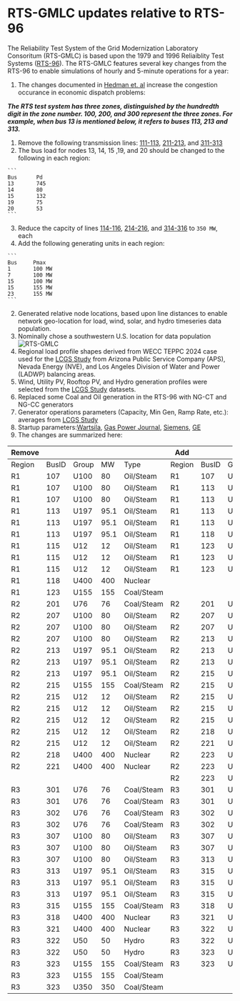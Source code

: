 # RTS-GMLC updates relative to RTS-96
The Reliability Test System of the Grid Modernization Laboratory Consoritum (RTS-GMLC) is based upon the 1979 and 1996 Reliaiblity Test Systems ([RTS-96](http://ieeexplore.ieee.org/document/780914/?arnumber=780914&tag=1)). The RTS-GMLC features several key changes from the RTS-96 to enable simulations of hourly and 5-minute operations for a year:

1. The changes documented in [Hedman et. al](http://ieeexplore.ieee.org/stamp/stamp.jsp?arnumber=4957010) increase the congestion occurance in economic dispatch problems:

  ***The RTS test system has three zones, distinguished by the hundredth digit in the zone number. 100, 200, and 300 represent the three zones. For example, when bus 13 is mentioned below, it refers to buses 113, 213 and 313.***

  1. Remove the following transmission lines: [111-113](https://github.nrel.gov/PCM/RTS-2016/blob/master/nesta_case73_ieee_rts.m#L356), [211-213](https://github.nrel.gov/PCM/RTS-2016/blob/master/nesta_case73_ieee_rts.m#L396), and [311-313](https://github.nrel.gov/PCM/RTS-2016/blob/master/nesta_case73_ieee_rts.m#L434)
  2. The bus load for nodes 13, 14, 15 ,19, and 20 should be changed to the following in each region: 

    ```
    Bus		 Pd
    13		 745
    14		 80
    15		 132
    19		 75
    20		 53
    ``` 
  3. Reduce the capcity of lines [114-116](https://github.nrel.gov/PCM/RTS-2016/blob/master/nesta_case73_ieee_rts.m#L362), [214-216](https://github.nrel.gov/PCM/RTS-2016/blob/master/nesta_case73_ieee_rts.m#L401), and [314-316](https://github.nrel.gov/PCM/RTS-2016/blob/master/nesta_case73_ieee_rts.m#439) to ```350 MW```, each
  4. Add the following generating units in each region:
  
    ```
    Bus		Pmax
    1		100 MW
    7		100 MW
    15		100 MW
    15		155 MW
    23		155 MW
    ```
  
2. Generated relative node locations, based upon line distances to enable network geo-location for load, wind, solar, and hydro timeseries data population.
  1. Nominally chose a southwestern U.S. location for data population ![RTS-GMLC](https://github.com/GridMod/RTS-GMLC/blob/master/node_re_basemap.png)
  2. Regional load profile shapes derived from WECC TEPPC 2024 case used for the [LCGS Study](http://www.nrel.gov/docs/fy16osti/64884.pdf) from Arizona Public Service Company (APS), Nevada Energy (NVE), and Los Angeles Division of Water and Power (LADWP) balancing areas.
  3. Wind, Utility PV, Rooftop PV, and Hydro generation profiles were selected from the [LCGS Study](http://www.nrel.gov/docs/fy16osti/64884.pdf) datasets.
  
3. Replaced some Coal and Oil generation in the RTS-96 with NG-CT and NG-CC generators 
  1. Generator operations parameters (Capacity, Min Gen, Ramp Rate, etc.): averages from [LCGS Study](http://www.nrel.gov/docs/fy16osti/64884.pdf)
  2. Startup parameters:[Wartsila](http://www.wartsila.com/energy/learning-center/technical-comparisons/combustion-engine-vs-gas-turbine-startup-time), [Gas Power Journal](http://gastopowerjournal.com/documents/110918_kraftwerkstechnisches_kolloquium_ccpp_as_ideal_so2.pdf), [Siemens](http://www.energy.siemens.com/us/pool/hq/power-generation/power-plants/gas-fired-power-plants/combined-cycle-powerplants/Flexible_future_for_combined_cycle_US.pdf), [GE](https://powergen.gepower.com/services/upgrade-and-life-extension/heavy-duty-gas-turbine-upgrades-f-class/ka26-fast-start.html)
  3. The changes are summarized here:
  
  | Remove |       |       |      |            | Add    |       |       |     |       |
  |--------|-------|-------|------|------------|--------|-------|-------|-----|-------|
  | Region | BusID | Group | MW   | Type       | Region | BusID | Group | MW  | Type  |
  |   R1     | 107   | U100  | 80   | Oil/Steam  | R1     | 107   | U350  | 350 | GasCC |
  | R1     | 107   | U100  | 80   | Oil/Steam  | R1     | 113   | U55   | 55  | GasCT |
  | R1     | 107   | U100  | 80   | Oil/Steam  | R1     | 113   | U55   | 55  | GasCT |
  | R1     | 113   | U197  | 95.1 | Oil/Steam  | R1     | 113   | U55   | 55  | GasCT |
  | R1     | 113   | U197  | 95.1 | Oil/Steam  | R1     | 113   | U55   | 55  | GasCT |
  | R1     | 113   | U197  | 95.1 | Oil/Steam  | R1     | 118   | U350  | 350 | GasCC |
  | R1     | 115   | U12   | 12   | Oil/Steam  | R1     | 123   | U55   | 55  | GasCT |
  | R1     | 115   | U12   | 12   | Oil/Steam  | R1     | 123   | U55   | 55  | GasCT |
  | R1     | 115   | U12   | 12   | Oil/Steam  | R1     | 123   | U55   | 55  | GasCT |
  | R1     | 118   | U400  | 400  | Nuclear    |        |       |       |     |       |
  | R1     | 123   | U155  | 155  | Coal/Steam |        |       |       |     |       |
  | R2     | 201   | U76   | 76   | Coal/Steam | R2     | 201   | U50   | 50  | Hydro |
  | R2     | 207   | U100  | 80   | Oil/Steam  | R2     | 207   | U55   | 55  | GasCT |
  | R2     | 207   | U100  | 80   | Oil/Steam  | R2     | 207   | U55   | 55  | GasCT |
  | R2     | 207   | U100  | 80   | Oil/Steam  | R2     | 213   | U55   | 55  | GasCT |
  | R2     | 213   | U197  | 95.1 | Oil/Steam  | R2     | 213   | U55   | 55  | GasCT |
  | R2     | 213   | U197  | 95.1 | Oil/Steam  | R2     | 213   | U350  | 350 | GasCC |
  | R2     | 213   | U197  | 95.1 | Oil/Steam  | R2     | 215   | U50   | 50  | Hydro |
  | R2     | 215   | U155  | 155  | Coal/Steam | R2     | 215   | U50   | 50  | Hydro |
  | R2     | 215   | U12   | 12   | Oil/Steam  | R2     | 215   | U50   | 50  | Hydro |
  | R2     | 215   | U12   | 12   | Oil/Steam  | R2     | 215   | U55   | 55  | GasCT |
  | R2     | 215   | U12   | 12   | Oil/Steam  | R2     | 215   | U55   | 55  | GasCT |
  | R2     | 215   | U12   | 12   | Oil/Steam  | R2     | 218   | U350  | 350 | GasCC |
  | R2     | 215   | U12   | 12   | Oil/Steam  | R2     | 221   | U350  | 350 | GasCC |
  | R2     | 218   | U400  | 400  | Nuclear    | R2     | 223   | U55   | 55  | GasCT |
  | R2     | 221   | U400  | 400  | Nuclear    | R2     | 223   | U55   | 55  | GasCT |
  |        |       |       |      |            | R2     | 223   | U55   | 55  | GasCT |
  | R3     | 301   | U76   | 76   | Coal/Steam | R3     | 301   | U55   | 55  | GasCT |
  | R3     | 301   | U76   | 76   | Coal/Steam | R3     | 301   | U55   | 55  | GasCT |
  | R3     | 302   | U76   | 76   | Coal/Steam | R3     | 302   | U55   | 55  | GasCT |
  | R3     | 302   | U76   | 76   | Coal/Steam | R3     | 302   | U55   | 55  | GasCT |
  | R3     | 307   | U100  | 80   | Oil/Steam  | R3     | 307   | U55   | 55  | GasCT |
  | R3     | 307   | U100  | 80   | Oil/Steam  | R3     | 307   | U55   | 55  | GasCT |
  | R3     | 307   | U100  | 80   | Oil/Steam  | R3     | 313   | U350  | 350 | GasCC |
  | R3     | 313   | U197  | 95.1 | Oil/Steam  | R3     | 315   | U55   | 55  | GasCT |
  | R3     | 313   | U197  | 95.1 | Oil/Steam  | R3     | 315   | U55   | 55  | GasCT |
  | R3     | 313   | U197  | 95.1 | Oil/Steam  | R3     | 315   | U55   | 55  | GasCT |
  | R3     | 315   | U155  | 155  | Coal/Steam | R3     | 318   | U350  | 350 | GasCC |
  | R3     | 318   | U400  | 400  | Nuclear    | R3     | 321   | U350  | 350 | GasCC |
  | R3     | 321   | U400  | 400  | Nuclear    | R3     | 322   | U55   | 55  | GasCT |
  | R3     | 322   | U50   | 50   | Hydro      | R3     | 322   | U55   | 55  | GasCT |
  | R3     | 322   | U50   | 50   | Hydro      | R3     | 323   | U350  | 350 | GasCC |
  | R3     | 323   | U155  | 155  | Coal/Steam | R3     | 323   | U350  | 350 | GasCC |
  | R3     | 323   | U155  | 155  | Coal/Steam |        |       |       |     |       |
  | R3     | 323   | U350  | 350  | Coal/Steam |        |       |       |     |       |
  
